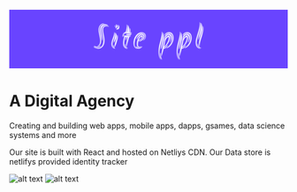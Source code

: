 ![alt text](src/Images/header.png)

# A Digital Agency 

Creating and building web apps, mobile apps, dapps, gsames, data science systems and more

Our site is built with React and hosted on Netliys CDN. 
Our Data store is netlifys provided identity tracker

![alt text](https://img.shields.io/codacy/grade/a994873f30d045b9b4b83606c3eb3498)
![alt text](https://img.shields.io/badge/Gmail-D14836?style=for-the-badge&logo=gmail&logoColor=white)

